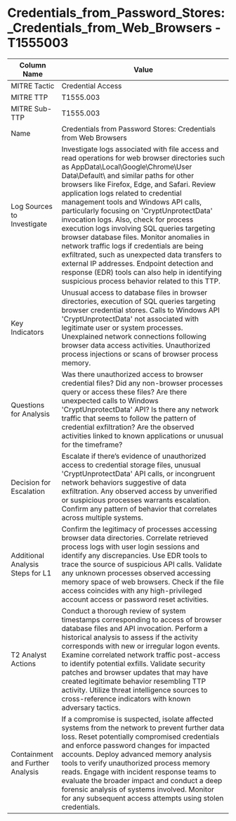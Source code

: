 # Credentials_from_Password_Stores:_Credentials_from_Web_Browsers - T1555003

| Column Name | Value |
|-------------|-------|
| MITRE Tactic | Credential Access |
| MITRE TTP | T1555.003 |
| MITRE Sub-TTP | T1555.003 |
| Name | Credentials from Password Stores: Credentials from Web Browsers |
| Log Sources to Investigate | Investigate logs associated with file access and read operations for web browser directories such as AppData\Local\Google\Chrome\User Data\Default\ and similar paths for other browsers like Firefox, Edge, and Safari. Review application logs related to credential management tools and Windows API calls, particularly focusing on 'CryptUnprotectData' invocation logs. Also, check for process execution logs involving SQL queries targeting browser database files. Monitor anomalies in network traffic logs if credentials are being exfiltrated, such as unexpected data transfers to external IP addresses. Endpoint detection and response (EDR) tools can also help in identifying suspicious process behavior related to this TTP. |
| Key Indicators | Unusual access to database files in browser directories, execution of SQL queries targeting browser credential stores. Calls to Windows API 'CryptUnprotectData' not associated with legitimate user or system processes. Unexplained network connections following browser data access activities. Unauthorized process injections or scans of browser process memory. |
| Questions for Analysis | Was there unauthorized access to browser credential files? Did any non-browser processes query or access these files? Are there unexpected calls to Windows 'CryptUnprotectData' API? Is there any network traffic that seems to follow the pattern of credential exfiltration? Are the observed activities linked to known applications or unusual for the timeframe? |
| Decision for Escalation | Escalate if there’s evidence of unauthorized access to credential storage files, unusual 'CryptUnprotectData' API calls, or incongruent network behaviors suggestive of data exfiltration. Any observed access by unverified or suspicious processes warrants escalation. Confirm any pattern of behavior that correlates across multiple systems. |
| Additional Analysis Steps for L1 | Confirm the legitimacy of processes accessing browser data directories. Correlate retrieved process logs with user login sessions and identify any discrepancies. Use EDR tools to trace the source of suspicious API calls. Validate any unknown processes observed accessing memory space of web browsers. Check if the file access coincides with any high-privileged account access or password reset activities. |
| T2 Analyst Actions | Conduct a thorough review of system timestamps corresponding to access of browser database files and API invocation. Perform a historical analysis to assess if the activity corresponds with new or irregular logon events. Examine correlated network traffic post-access to identify potential exfills. Validate security patches and browser updates that may have created legitimate behavior resembling TTP activity. Utilize threat intelligence sources to cross-reference indicators with known adversary tactics. |
| Containment and Further Analysis | If a compromise is suspected, isolate affected systems from the network to prevent further data loss. Reset potentially compromised credentials and enforce password changes for impacted accounts. Deploy advanced memory analysis tools to verify unauthorized process memory reads. Engage with incident response teams to evaluate the broader impact and conduct a deep forensic analysis of systems involved. Monitor for any subsequent access attempts using stolen credentials. |
